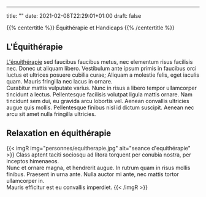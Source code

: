 ---
title: ""
date: 2021-02-08T22:29:01+01:00
draft: false

{{% centertitle %}} Équithérapie et Handicaps {{% /centertitle %}}

## L'Équithérapie
[L'équithérapie](https://fr.wikipedia.org/wiki/%C3%89quith%C3%A9rapie) sed faucibus faucibus metus, nec elementum risus facilisis nec. Donec ut aliquam libero. Vestibulum ante ipsum primis in faucibus orci luctus et ultrices posuere cubilia curae; Aliquam a molestie felis, eget iaculis quam. Mauris fringilla nec lacus in ornare.  
Curabitur mattis vulputate varius. Nunc in risus a libero tempor ullamcorper tincidunt a lectus. Pellentesque facilisis volutpat ligula mattis ornare. Nam tincidunt sem dui, eu gravida arcu lobortis vel. Aenean convallis ultricies augue quis mollis. Pellentesque finibus nisl id dictum suscipit. Aenean nec arcu sit amet nulla fringilla ultricies. 
## Relaxation en équithérapie
{{< imgR img="personnes/equitherapie.jpg" alt="seance d'equithérapie" >}}
Class aptent taciti sociosqu ad litora torquent per conubia nostra, per inceptos himenaeos.  
Nunc et ornare magna, et hendrerit augue. In rutrum quam in risus mollis finibus. Praesent in urna ante. Nulla auctor mi ante, nec mattis tortor ullamcorper in.  
Mauris efficitur est eu convallis imperdiet. 
{{< /imgR >}}
